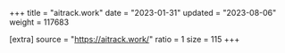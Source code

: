 +++
title = "aitrack.work"
date = "2023-01-31"
updated = "2023-08-06"
weight = 117683

[extra]
source = "https://aitrack.work/"
ratio = 1
size = 115
+++
